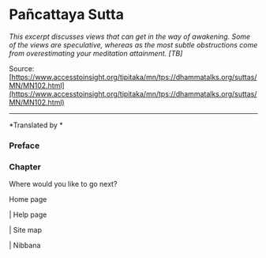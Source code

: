 # Pañcattaya Sutta

*This excerpt discusses views that can get in the way of awakening. Some of the views are speculative, whereas as the most subtle obstructions come from overestimating your meditation attainment. [TB]*

Source: [https://www.accesstoinsight.org/tipitaka/mn/tps://dhammatalks.org/suttas/MN/MN102.html](https://www.accesstoinsight.org/tipitaka/mn/tps://dhammatalks.org/suttas/MN/MN102.html)

---

*Translated by *

### Preface

### Chapter

Where would you like to go next?

Home page

| Help page

| Site map

| Nibbana